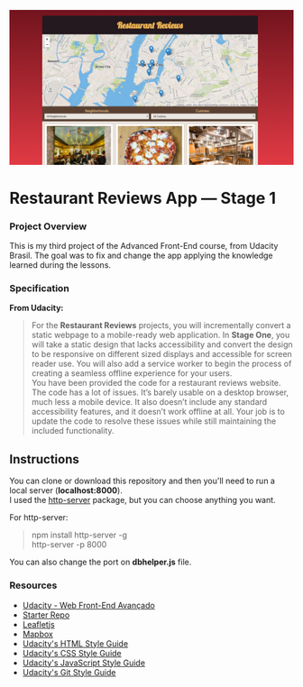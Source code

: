 ![restaurantReviews](https://raw.githubusercontent.com/dekisr/Udacity-FrontEnd-P03-RReviewStage1/master/img/restaurantReviews.jpg)

# Restaurant Reviews App — Stage 1

### Project Overview
This is my third project of the Advanced Front-End course, from Udacity Brasil. The goal was to fix and change the app applying the knowledge learned during the lessons.

### Specification
**From Udacity:**
> For the **Restaurant Reviews** projects, you will incrementally convert a static webpage to a mobile-ready web application. In **Stage One**, you will take a static design that lacks accessibility and convert the design to be responsive on different sized displays and accessible for screen reader use. You will also add a service worker to begin the process of creating a seamless offline experience for your users.  
>You have been provided the code for a restaurant reviews website. The code has a lot of issues. It’s barely usable on a desktop browser, much less a mobile device. It also doesn’t include any standard accessibility features, and it doesn’t work offline at all. Your job is to update the code to resolve these issues while still maintaining the included functionality. 

## Instructions
You can clone or download this repository and then you'll need to run a local server (**localhost:8000**).  
I used the [http-server](https://www.npmjs.com/package/http-server) package, but you can choose anything you want.

For http-server:
> npm install http-server -g  
> http-server -p 8000

You can also change the port on **dbhelper.js** file.

### Resources
* [Udacity - Web Front-End Avançado](https://br.udacity.com/course/front-end-web-developer-nanodegree--nd001-br-advanced)
* [Starter Repo](https://github.com/udacity/mws-restaurant-stage-1)
* [Leafletjs](https://leafletjs.com/)
* [Mapbox](https://www.mapbox.com/)
* [Udacity's HTML Style Guide](http://udacity.github.io/frontend-nanodegree-styleguide/index.html)
* [Udacity's CSS Style Guide](http://udacity.github.io/frontend-nanodegree-styleguide/css.html)
* [Udacity's JavaScript Style Guide](http://udacity.github.io/frontend-nanodegree-styleguide/javascript.html)
* [Udacity's Git Style Guide](https://udacity.github.io/git-styleguide/)

